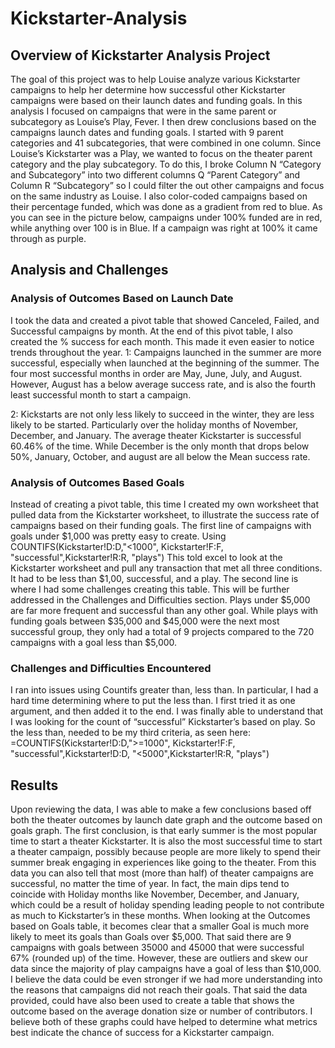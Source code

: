 # Kickstarter-Analysis
## Overview of Kickstarter Analysis Project
The goal of this project was to help Louise analyze various Kickstarter campaigns to help her determine how successful other Kickstarter campaigns were based on their launch dates and funding goals. In this analysis I focused on campaigns that were in the same parent or subcategory as Louise’s Play, Fever. I then drew conclusions based on the campaigns launch dates and funding goals. 
I started with 9 parent categories and 41 subcategories, that were combined in one column. Since Louise’s Kickstarter was a Play, we wanted to focus on the theater parent category and the play subcategory. To do this, I broke Column N “Category and Subcategory” into two different columns Q “Parent Category” and Column R “Subcategory” so I could filter the out other campaigns and focus on the same industry as Louise. I also color-coded campaigns based on their percentage funded, which was done as a gradient from red to blue. As you can see in the picture below, campaigns under 100% funded are in red, while anything over 100 is in Blue. If a campaign was right at 100% it came through as purple. 
   
## Analysis and Challenges
### Analysis of Outcomes Based on Launch Date
I took the data and created a pivot table that showed Canceled, Failed, and Successful campaigns by month. At the end of this pivot table, I also created the % success for each month. This made it even easier to notice trends throughout the year. 
1: Campaigns launched in the summer are more successful, especially when launched at the beginning of the summer. The four most successful months in order are May, June, July, and August. However, August has a below average success rate, and is also the fourth least successful month to start a campaign. 
 
2: Kickstarts are not only less likely to succeed in the winter, they are less likely to be started. Particularly over the holiday months of November, December, and January. The average theater Kickstarter is successful 60.46% of the time. While December is the only month that drops below 50%, January, October, and august are all below the Mean success rate. 
### Analysis of Outcomes Based Goals
Instead of creating a pivot table, this time I created my own worksheet that pulled data from the Kickstarter worksheet, to illustrate the success rate of campaigns based on their funding goals.  The first line of campaigns with goals under $1,000 was pretty easy to create. Using COUNTIFS(Kickstarter!D:D,"<1000", Kickstarter!F:F, "successful",Kickstarter!R:R, "plays") 
This told excel to look at the Kickstarter worksheet and pull any transaction that met all three conditions. It had to be less than $1,00, successful, and a play. The second line is where I had some challenges creating this table. This will be further addressed in the Challenges and Difficulties section. 
Plays under $5,000 are far more frequent and successful than any other goal. While plays with funding goals between $35,000 and $45,000 were the next most successful group, they only had a total of 9 projects compared to the 720 campaigns with a goal less than $5,000.  
 
### Challenges and Difficulties Encountered
I ran into issues using Countifs greater than, less than. In particular, I had a hard time determining where to put the less than. I first tried it as one argument, and then added it to the end. I was finally able to understand that I was looking for the count of “successful” Kickstarter’s based on play. So the less than, needed to be my third criteria, as seen here:
 =COUNTIFS(Kickstarter!D:D,">=1000", Kickstarter!F:F, "successful",Kickstarter!D:D, "<5000",Kickstarter!R:R, "plays")

## Results
Upon reviewing the data, I was able to make a few conclusions based off both the theater outcomes by launch date graph and the outcome based on goals graph. The first conclusion, is that early summer is the most popular time to start a theater Kickstarter. It is also the most successful time to start a theater campaign, possibly because people are more likely to spend their summer break engaging in experiences like going to the theater. From this data you can also tell that most (more than half) of theater campaigns are successful, no matter the time of year. In fact, the main dips tend to coincide with Holiday months like November, December, and January, which could be a result of holiday spending leading people to not contribute as much to Kickstarter’s in these months. When looking at the Outcomes based on Goals table, it becomes clear that a smaller Goal is much more likely to meet its goals than Goals over $5,000. That said there are 9 campaigns with goals between 35000 and 45000 that were successful 67% (rounded up) of the time. However, these are outliers and skew our data since the majority of play campaigns have a goal of less than $10,000. I believe the data could be even stronger if we had more understanding into the reasons that campaigns did not reach their goals. That said the data provided, could have also been used to create a table that shows the outcome based on the average donation size or number of contributors. I believe both of these graphs could have helped to determine what metrics best indicate the chance of success for a Kickstarter campaign. 
